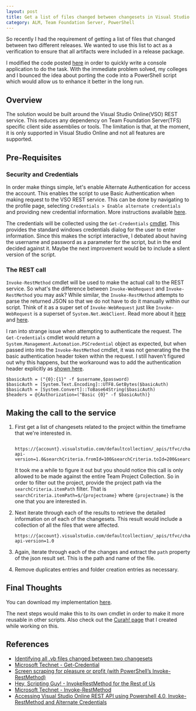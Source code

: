 ```yaml
---
layout: post
title: Get a list of files changed between changesets in Visual Studio Online using PowerShell
category: ALM, Team Foundation Server, PowerShell
---
```


So recently I had the requirement of getting a list of files that changed between two different releases. We wanted to use this list to act as a verification to ensure that all artifacts were included in a release package.

I modified the code posted [here](https://social.msdn.microsoft.com/Forums/vstudio/en-US/f1a00836-cef3-419b-b768-3d1b6fa2b7bc/identifying-all-vb-files-changed-between-two-changesets?forum=tfsversioncontrol) in order to quickly write a console application to do the task. With the immediate problem solved, my colleges and I bounced the idea about porting the code into a PowerShell script which would allow us to enhance it better in the long run.

## Overview

The solution would be built around the Visual Studio Online(VSO) REST service. This reduces any dependency on Team Foundation Server(TFS) specific client side assemblies or tools. The limitation is that, at the moment, it is only supported in Visual Studio Online and not all features are supported.

<!--excerpt-->

## Pre-Requisites
### Security and Credentials
In order make things simple, let's enable Alternate Authentication for access the account. This enables the script to use Basic Authentication when making request to the VSO REST service.
This can be done by navigating to the profile page, selecting `Credentials > Enable alternate credentials` and providing new credential information. More instructions available [here](http://www.visualstudio.com/en-us/integrate/get-started/get-started-auth-introduction-vsi).

The credentials will be collected using the `Get-Credentials` [cmdlet](http://technet.microsoft.com/en-us/library/hh849815.aspx). This provides the standard windows credentials dialog for the user to enter information. Since this makes the script interactive, I debated about having the username and password as a parameter for the script, but in the end decided against it. Maybe the next improvement would be to include a silent version of the script.


### The REST call
`Invoke-RestMethod` cmdlet will be used to make the actual call to the REST service. So what's the difference between `Invoke-WebRequest` and `Invoke-RestMethod` you may ask? While similar, the `Invoke-RestMethod` attempts to parse the returned JSON so that we do not have to do it manually within our script. Think of it as a super set of `Invoke-WebRequest` just like `Invoke-WebRequest` is a superset of `System.Net.WebClient`. Read more about it [here](http://jamesone111.wordpress.com/2014/06/09/screen-scraping-for-pleasure-or-profit-with-powershells-invoke-restmethod/) and [here](http://blogs.technet.com/b/heyscriptingguy/archive/2013/10/21/invokerestmethod-for-the-rest-of-us.aspx).

I ran into strange issue when attempting to authenticate the request. The  
`Get-Credentials` cmdlet would return a `System.Management.Automation.PSCredential` object as expected, but when passed into into the `Invoke-RestMethod` cmdlet, it was not generating the the basic authentication header token within the request. I still haven't figured out why this happens, but the workaround was to add the authentication header explicitly as [shown here](http://stuartpreston.net/2014/05/accessing-visual-studio-online-rest-api-using-powershell-4-0-invoke-restmethod-and-alternate-credentials/).

    $basicAuth = ("{0}:{1}" -f $username,$password)
    $basicAuth = [System.Text.Encoding]::UTF8.GetBytes($basicAuth)
    $basicAuth = [System.Convert]::ToBase64String($basicAuth)
    $headers = @{Authorization=("Basic {0}" -f $basicAuth)}

## Making the call to the service

1. First get a list of changesets related to the project within the timeframe that we're interested in.  

		https://{account}.visualstudio.com/defaultcollection/_apis/tfvc/changesets?api-version=1.0&searchCriteria.fromId=100&searchCriteria.toId=200&searchCriteria.itemPath=$/{project}

	It took me a while to figure it out but you should notice this call is only allowed to be made against the entire Team Project Collection. So in order to filter out the project, provide the project path via the `searchCriteria.itemPath` filter. That is `searchCriteria.itemPath=$/{projectname}` where `{projectname}` is the one that you are interested in.
1.  Next iterate through each of the results to retrieve the detailed information on of each of the changesets. This result would include a collection of all the files that were affected.

		https://{account}.visualstudio.com/defaultcollection/_apis/tfvc/changesets/{changesetId}/changes?api-version=1.0

1. Again, iterate through each of the changes and extract the `path` property of the json result set. This is the path and name of the file.
1. Remove duplicates entries and folder creation entries as necessary.


## Final Thoughts
You can download my implementation [here](https://github.com/shanec-/powershell/blob/master/TFS/Get-FilesModifiedByChangeset.ps1).

The next steps would make this to its own cmdlet in order to make it more reusable in other scripts.
Also check out the [Curah! page](https://curah.microsoft.com/276618/list) that I created while working on this.

## References
- [Identifying all .vb files changed between two changesets](https://social.msdn.microsoft.com/Forums/vstudio/en-US/f1a00836-cef3-419b-b768-3d1b6fa2b7bc/identifying-all-vb-files-changed-between-two-changesets?forum=tfsversioncontrol)
- [Microsoft Technet - Get-Credential](http://technet.microsoft.com/en-us/library/hh849815.aspx)
- [Screen scraping for pleasure or profit (with PowerShell’s Invoke-RestMethod)](http://jamesone111.wordpress.com/2014/06/09/screen-scraping-for-pleasure-or-profit-with-powershells-invoke-restmethod/)
- [Hey, Scripting Guy! - InvokeRestMethod for the Rest of Us](http://blogs.technet.com/b/heyscriptingguy/archive/2013/10/21/invokerestmethod-for-the-rest-of-us.aspx)
- [Microsoft Technet - Invoke-RestMethod](http://technet.microsoft.com/en-us/library/hh849971.aspx)
- [Accessing Visual Studio Online REST API using Powershell 4.0, Invoke-RestMethod and Alternate Credentials](http://stuartpreston.net/2014/05/accessing-visual-studio-online-rest-api-using-powershell-4-0-invoke-restmethod-and-alternate-credentials/)
